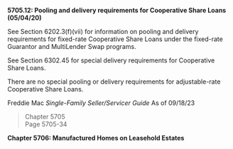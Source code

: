 **5705.12: Pooling and delivery requirements for Cooperative Share Loans
(05/04/20)**

See Section 6202.3(f)(vii) for information on pooling and delivery
requirements for fixed-rate Cooperative Share Loans under the fixed-rate
Guarantor and MultiLender Swap programs.

See Section 6302.45 for special delivery requirements for Cooperative
Share Loans.

There are no special pooling or delivery requirements for
adjustable-rate Cooperative Share Loans.

Freddie Mac *Single-Family Seller/Servicer Guide* As of 09/18/23

> Chapter 5705\
> Page 5705-34

**Chapter 5706: Manufactured Homes on Leasehold Estates**